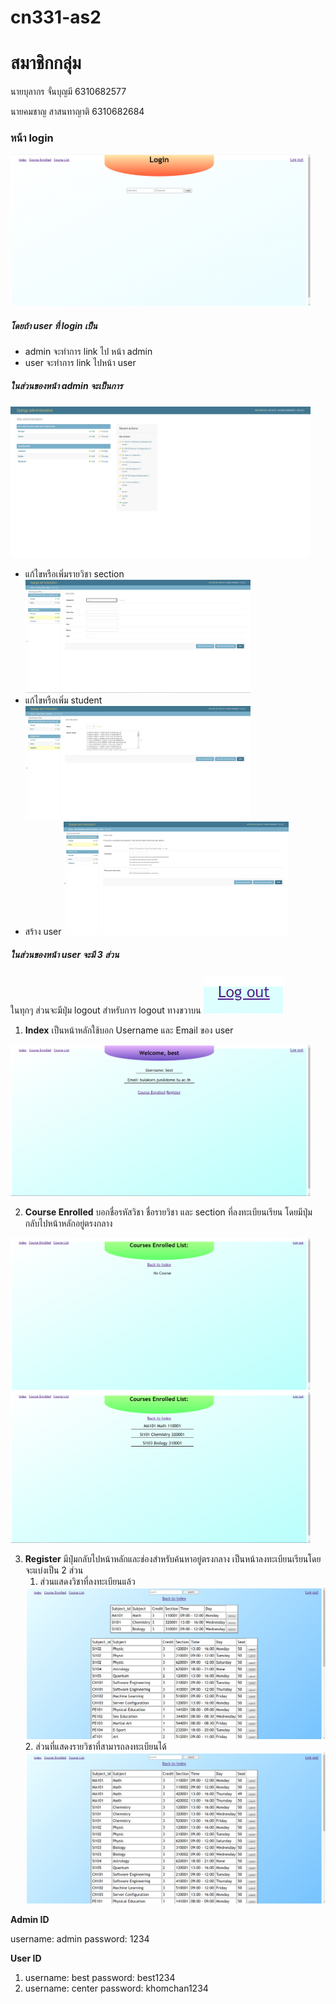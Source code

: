 # cn331-as2

# สมาชิกกลุ่ม

นายบุลากร จั่นบุญมี 6310682577

นายคมชาญ สาสนทาญาติ 6310682684

### หน้า login
<img src="README_Object/login.png" width="480" height="242.5"/>

##### โดยถ้า user ที่ login เป็น 
- admin จะทำการ link ไป หน้า admin
- user จะทำการ link ไปหน้า user

##### ในส่วนของหน้า admin จะเป็นการ
<img src="README_Object/admin.png" width="480" height="242.5"/>

- แก้ไขหรือเพิ่มรายวิชา section
  <img src="README_Object/course.png" width="360" height="181.125"/>
- แก้ไขหรือเพิ่ม student
  <img src="README_Object/student.png" width="360" height="181.125"/>
- สร้าง user
  <img src="README_Object/user.png" width="360" height="181.125"/>

##### ในส่วนของหน้า user จะมี 3 ส่วน
ในทุกๆ ส่วนจะมีปุ่ม logout สำหรับการ logout ทางขวาบน
<img src="README_Object/logout.png" />

1. **Index**
เป็นหน้าหลักใช้บอก Username และ Email ของ user
<img src="README_Object/Index.png" width="480" height="242.5"/>

2. **Course Enrolled**
บอกชื่อรหัสวิชา ชื่อรายวิชา และ section ที่ลงทะเบียนเรียน 
โดยมีปุ่มกลับไปหน้าหลักอยู่ตรงกลาง
<img src="README_Object/Course_enrolled.png" width="480" height="242.5"/>
<img src="README_Object/Course_enrolled_have.png" width="480" height="242.5"/>


3. **Register**
มีปุ่มกลับไปหน้าหลักและช่องสำหรับค้นหาอยู่ตรงกลาง
เป็นหน้าลงทะเบียนเรียนโดยจะแบ่งเป็น 2 ส่วน
   1. ส่วนแสดงวิชาที่ลงทะเบียนแล้ว
    <img src="README_Object/register_have.png" width="480" height="242.5"/>
   2. ส่วนที่แสดงรายวิชาที่สามารถลงทะเบียนได้
    <img src="README_Object/regist_no.png" width="480" height="242.5"/>

**Admin ID**

username: admin
password: 1234

**User ID**

1. username: best
   password: best1234
1. username: center
   password: khomchan1234
